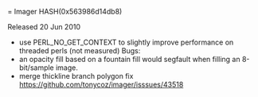= Imager HASH(0x563986d14db8)

Released 20 Jun 2010

- use PERL_NO_GET_CONTEXT to slightly improve performance on threaded perls (not measured) Bugs: 
- an opacity fill based on a fountain fill would segfault when filling an 8-bit/sample image. 
- merge thickline branch polygon fix https://github.com/tonycoz/imager/isssues/43518